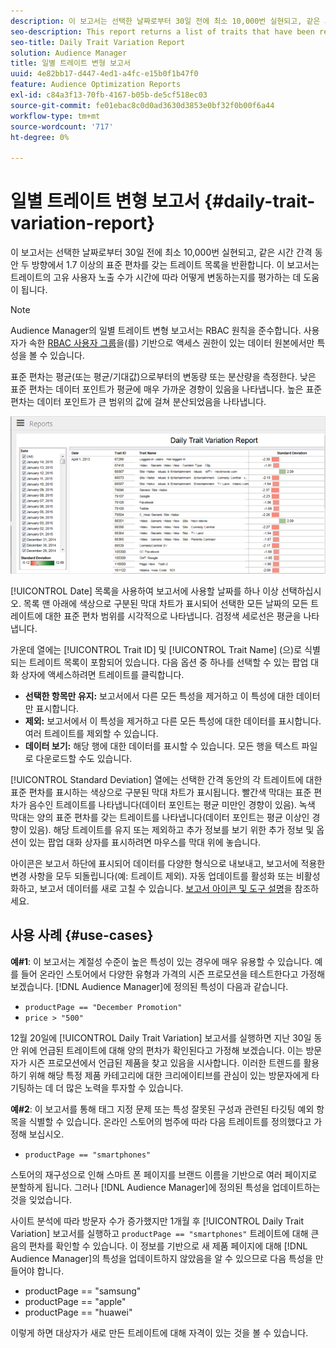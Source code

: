 ```yaml
---
description: 이 보고서는 선택한 날짜로부터 30일 전에 최소 10,000번 실현되고, 같은 시간 간격 동안 두 방향에서 1.7 이상의 표준 편차를 갖는 트레이트 목록을 반환합니다. 이 보고서는 트레이트의 고유 사용자 노출 수가 시간에 따라 어떻게 변동하는지를 평가하는 데 도움이 됩니다.
seo-description: This report returns a list of traits that have been realized at least 10,000 times in the 30 days prior to the selected date(s) and have a standard deviation greater or equal to 1.7 in either direction over the same time interval. The report helps you evaluate how the number of impressions from unique users in a trait fluctuate over time.
seo-title: Daily Trait Variation Report
solution: Audience Manager
title: 일별 트레이트 변형 보고서
uuid: 4e82bb17-d447-4ed1-a4fc-e15b0f1b47f0
feature: Audience Optimization Reports
exl-id: c84a3f13-70fb-4167-b05b-de5cf518ec03
source-git-commit: fe01ebac8c0d0ad3630d3853e0bf32f0b00f6a44
workflow-type: tm+mt
source-wordcount: '717'
ht-degree: 0%

---
```


# 일별 트레이트 변형 보고서 {#daily-trait-variation-report}

이 보고서는 선택한 날짜로부터 30일 전에 최소 10,000번 실현되고, 같은 시간 간격 동안 두 방향에서 1.7 이상의 표준 편차를 갖는 트레이트 목록을 반환합니다. 이 보고서는 트레이트의 고유 사용자 노출 수가 시간에 따라 어떻게 변동하는지를 평가하는 데 도움이 됩니다.

>[!NOTE]
>
>Audience Manager의 일별 트레이트 변형 보고서는 RBAC 원칙을 준수합니다. 사용자가 속한 [RBAC 사용자 그룹](/help/using/features/administration/administration-overview.md)을(를) 기반으로 액세스 권한이 있는 데이터 원본에서만 특성을 볼 수 있습니다.

표준 편차는 평균(또는 평균/기대값)으로부터의 변동량 또는 분산량을 측정한다. 낮은 표준 편차는 데이터 포인트가 평균에 매우 가까운 경향이 있음을 나타냅니다. 높은 표준 편차는 데이터 포인트가 큰 범위의 값에 걸쳐 분산되었음을 나타냅니다.

![](assets/daily_trait_variation.png)

[!UICONTROL Date] 목록을 사용하여 보고서에 사용할 날짜를 하나 이상 선택하십시오. 목록 맨 아래에 색상으로 구분된 막대 차트가 표시되어 선택한 모든 날짜의 모든 트레이트에 대한 표준 편차 범위를 시각적으로 나타냅니다. 검정색 세로선은 평균을 나타냅니다.

가운데 열에는 [!UICONTROL Trait ID] 및 [!UICONTROL Trait Name] (으)로 식별되는 트레이트 목록이 포함되어 있습니다. 다음 옵션 중 하나를 선택할 수 있는 팝업 대화 상자에 액세스하려면 트레이트를 클릭합니다.

* **선택한 항목만 유지:** 보고서에서 다른 모든 특성을 제거하고 이 특성에 대한 데이터만 표시합니다.
* **제외:** 보고서에서 이 특성을 제거하고 다른 모든 특성에 대한 데이터를 표시합니다. 여러 트레이트를 제외할 수 있습니다.
* **데이터 보기:** 해당 행에 대한 데이터를 표시할 수 있습니다. 모든 행을 텍스트 파일로 다운로드할 수도 있습니다.

[!UICONTROL Standard Deviation] 열에는 선택한 간격 동안의 각 트레이트에 대한 표준 편차를 표시하는 색상으로 구분된 막대 차트가 표시됩니다. 빨간색 막대는 표준 편차가 음수인 트레이트를 나타냅니다(데이터 포인트는 평균 미만인 경향이 있음). 녹색 막대는 양의 표준 편차를 갖는 트레이트를 나타냅니다(데이터 포인트는 평균 이상인 경향이 있음). 해당 트레이트를 유지 또는 제외하고 추가 정보를 보기 위한 추가 정보 및 옵션이 있는 팝업 대화 상자를 표시하려면 마우스를 막대 위에 놓습니다.

아이콘은 보고서 하단에 표시되어 데이터를 다양한 형식으로 내보내고, 보고서에 적용한 변경 사항을 모두 되돌립니다(예: 트레이트 제외). 자동 업데이트를 활성화 또는 비활성화하고, 보고서 데이터를 새로 고칠 수 있습니다. [보고서 아이콘 및 도구 설명](../../reporting/dynamic-reports/interactive-report-technology.md#icons-tools-explained)을 참조하세요.

## 사용 사례 {#use-cases}

**예#1**: 이 보고서는 계절성 수준이 높은 특성이 있는 경우에 매우 유용할 수 있습니다. 예를 들어 온라인 스토어에서 다양한 유형과 가격의 시즌 프로모션을 테스트한다고 가정해 보겠습니다. [!DNL Audience Manager]에 정의된 특성이 다음과 같습니다.

* `productPage == "December Promotion"`
* `price > "500"`

12월 20일에 [!UICONTROL Daily Trait Variation] 보고서를 실행하면 지난 30일 동안 위에 언급된 트레이트에 대해 양의 편차가 확인된다고 가정해 보겠습니다. 이는 방문자가 시즌 프로모션에서 언급된 제품을 찾고 있음을 시사합니다. 이러한 트렌드를 활용하기 위해 해당 특정 제품 카테고리에 대한 크리에이티브를 관심이 있는 방문자에게 타기팅하는 데 더 많은 노력을 투자할 수 있습니다.

**예#2**: 이 보고서를 통해 태그 지정 문제 또는 특성 잘못된 구성과 관련된 타깃팅 예외 항목을 식별할 수 있습니다. 온라인 스토어의 범주에 따라 다음 트레이트를 정의했다고 가정해 보십시오.

* `productPage == "smartphones"`

스토어의 재구성으로 인해 스마트 폰 페이지를 브랜드 이름을 기반으로 여러 페이지로 분할하게 됩니다. 그러나 [!DNL Audience Manager]에 정의된 특성을 업데이트하는 것을 잊었습니다.

사이트 분석에 따라 방문자 수가 증가했지만 1개월 후 [!UICONTROL Daily Trait Variation] 보고서를 실행하고 `productPage == "smartphones"` 트레이트에 대해 큰 음의 편차를 확인할 수 있습니다. 이 정보를 기반으로 새 제품 페이지에 대해 [!DNL Audience Manager]의 특성을 업데이트하지 않았음을 알 수 있으므로 다음 특성을 만들어야 합니다.

* productPage == &quot;samsung&quot;
* productPage == &quot;apple&quot;
* productPage == &quot;huawei&quot;

이렇게 하면 대상자가 새로 만든 트레이트에 대해 자격이 있는 것을 볼 수 있습니다.
